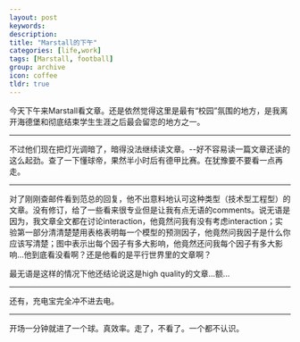 ```yaml
---
layout: post
keywords: 
description: 
title: "Marstall的下午"
categories: [life,work]
tags: [Marstall, football]
group: archive
icon: coffee
tldr: true
---
```



今天下午来Marstall看文章。还是依然觉得这里是最有“校园”氛围的地方，是我离开海德堡和彻底结束学生生涯之后最会留恋的地方之一。


----

不过他们现在把灯光调暗了，暗得没法继续读文章。--好不容易读一篇文章还读的这么起劲。查了一下懂球帝，果然半小时后有德甲比赛。在犹豫要不要看一点再走。

---

对了刚刚查邮件看到范总的回复，他不出意料地认可这种类型（技术型工程型）的文章。没有修订，给了一些看来很专业但是让我有点无语的comments。说无语是因为，我文章全文都在讨论interaction，他竟然问我有没有考虑interaction；实验第一部分清清楚楚用表格表明每一个模型的预测因子，他竟然问我因子是什么你应该写清楚；图中表示出每个因子有多大影响，他竟然还问我每个因子有多大影响…他到底看没看啊？还是他看的是平行世界里的文章啊？

最无语是这样的情况下他还结论说这是high quality的文章…额…

---

还有，充电宝完全冲不进去电。

---
开场一分钟就进了一个球。真效率。走了，不看了。一个都不认识。
